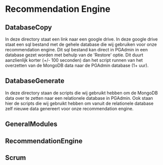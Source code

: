 # Recommendation Engine

## DatabaseCopy
In deze directory staat een link naar een google drive. In deze
google drive staat een sql bestand met de gehele database die wij
gebruiken voor onze recommendation engine. Dit sql bestand kan
direct in PGAdmin in een database gezet worden met behulp van
de 'Restore' optie. Dit duurt aanzlienlijk korter (+/- 100 seconden)
dan het script runnen van het overzetten van de MongoDB data
naar de PGAdmin database (1+ uur).


## DatabaseGenerate
In deze directory staan de scripts die wij gebruikt hebben om
de MongoDB data over te zetten naar een relationele database
in PGAdmin. Ook staan hier de scripts die wij gebruikt hebben
om vanuit de relationele database zelf nieuwe data genereert
voor onze recommendation engine.


## GeneralModules


## RecommendationEngine


## Scrum